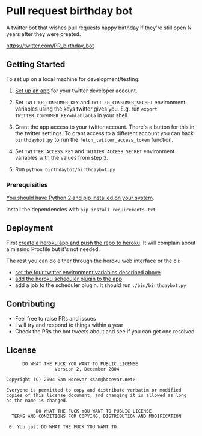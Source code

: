 # Pull request birthday bot

A twitter bot that wishes pull requests happy birthday if they're still open N years after they were created.

https://twitter.com/PR_birthday_bot

## Getting Started

To set up on a local machine for development/testing:

1. [Set up an app](http://blog.mollywhite.net/twitter-bots-pt2/) for your twitter developer account.

2. Set `TWITTER_CONSUMER_KEY` and `TWITTER_CONSUMER_SECRET` environment variables using the keys twitter gives you. E.g. run `export TWITTER_CONSUMER_KEY=blablabla` in your shell.

3. Grant the app access to your twitter account. There's a button for this in the twitter settings. To grant access to a different account you can hack `birthdaybot.py` to run the `fetch_twitter_access_token` function.

4. Set `TWITTER_ACCESS_KEY` and `TWITTER_ACCESS_SECRET` environment variables with the values from step 3.

5. Run `python birthdaybot/birthdaybot.py`

### Prerequisities

[You should have Python 2 and pip installed on your system](http://docs.python-guide.org/en/latest/).

Install the dependencies with `pip install requirements.txt`

## Deployment

First [create a heroku app and push the repo to heroku](https://devcenter.heroku.com/articles/getting-started-with-python#introduction). It will complain about a missing Procfile but it's not needed.

The rest you can do either through the heroku web interface or the cli:

* [set the four twitter environment variables described above](https://devcenter.heroku.com/articles/getting-started-with-python#define-config-vars)
* [add the heroku scheduler plugin to the app](https://devcenter.heroku.com/articles/scheduler)
* add a job to the scheduler plugin. It should run `./bin/birthdaybot.py`

## Contributing

* Feel free to raise PRs and issues
* I will try and respond to things within a year
* Check the PRs the bot tweets about and see if you can get one resolved

## License

          DO WHAT THE FUCK YOU WANT TO PUBLIC LICENSE
                      Version 2, December 2004

    Copyright (C) 2004 Sam Hocevar <sam@hocevar.net>

    Everyone is permitted to copy and distribute verbatim or modified
    copies of this license document, and changing it is allowed as long
    as the name is changed.

               DO WHAT THE FUCK YOU WANT TO PUBLIC LICENSE
      TERMS AND CONDITIONS FOR COPYING, DISTRIBUTION AND MODIFICATION

     0. You just DO WHAT THE FUCK YOU WANT TO.
